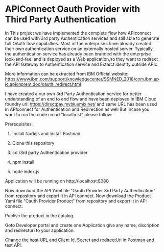# APIConnect Oauth Provider with Third Party Authentication 

In This project we have implemented the complete flow how APIconnect can be used with 3rd party Authentication services and still able to generate full OAuth flow capabitlies. Most of the enterprises have already created their own authentication service on an externally hosted server. Typically, the authentication service has already been branded with the enterprise look-and-feel and is deployed as a Web application,so they want to redirect the API Gateway to Authentication service and Extarct identity outside APIc.

More information can be extracted from IBM Official website: https://www.ibm.com/support/knowledgecenter/SSMNED_2018/com.ibm.apic.apionprem.doc/oauth_redirect.html

I have created a our own 3rd Party Authentication service for better understanding of an end to end flow and have been deployed in IBM Cloud foundry url: https://directpay.mybluemix.net/ and same URL has been used in APIconnect for Authentication and Redirection as well
But incase you want to run the code on url "localhost" please follow:

Prerequisites:
1) Install Nodejs and Install Postman

2) Clone this repository

3) cd /3rd party Authentication provider

4) npm install

5) node index.js

Application will be running on http://localhost:8080 

Now download the API Yaml file "Oauth Provider 3rd Party Authentication" from repository and export it in API connect. 
Now download the Product Yaml file "Oauth Provider Product" from repository and export it in API connect.

Publish the product in the catalog.

Goto Developer portal and create one Application give any name, discription and redirecturi to your application.

Change the host URL and Client Id, Secret and redirectUri  in Postman and test API.







 

